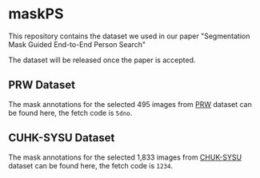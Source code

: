 # maskPS
This repository contains the dataset we used in our paper "Segmentation Mask Guided End-to-End Person Search"

The dataset will be released once the paper is accepted.

## PRW Dataset
The mask annotations for the selected 495 images from [PRW](https://pan.baidu.com/s/1-S_a-FlAHZqTT6i-stouWw) dataset can be found here, the fetch code is `5dno`.

## CUHK-SYSU Dataset
The mask annotations for the selected 1,833 images from [CHUK-SYSU](www.baidu.com) dataset can be found here, the fetch code is `1234`.   

